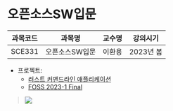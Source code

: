 # 오픈소스SW입문

| 과목코드 | 과목명         | 교수명 | 강의시기  |
|----------|----------------|--------|-----------|
| SCE331   | 오픈소스SW입문 | 이환용 | 2023년 봄 |

- 프로젝트:
  - [러스트 커맨드라인 애플리케이션](https://github.com/parksb/rust-cli-book-ko-kr)
  - [FOSS 2023-1 Final](https://git.ajou.ac.kr/parksb/foss2023-1_final)

> ![](https://mstdn-cdn.e14forest.net/media_attachments/files/109/416/104/413/892/682/original/a7c7b7465987f8ec.jpg)
